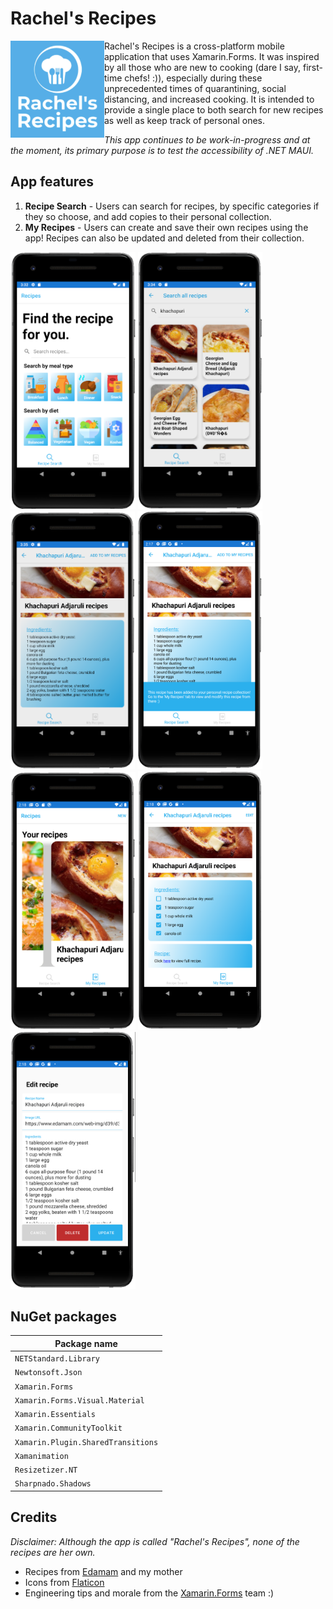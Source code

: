 # Rachel's Recipes

<img src="screenshots/app_logo.png" align="left" width="150">

Rachel's Recipes is a cross-platform mobile application that uses Xamarin.Forms. It was inspired by all those who are new to cooking (dare I say, first-time chefs! :)), especially during these unprecedented times of quarantining, social distancing, and increased cooking. It is intended to provide a single place to both search for new recipes as well as keep track of personal ones.

_This app continues to be work-in-progress and at the moment, its primary purpose is to test the accessibility of .NET MAUI._

## App features

1. **Recipe Search** - Users can search for recipes, by specific categories if they so choose, and add copies to their personal collection.
2. **My Recipes** - Users can create and save their own recipes using the app! Recipes can also be updated and deleted from their collection.

<p float="left">
  <img src="screenshots/screen_starting.png" width="200">
  <img src="screenshots/screen_search_recipes.png" width="199">
  <img src="screenshots/screen_recipe_detail.png" width="199">
  <img src="screenshots/screen_recipe_detail_add.png" width="200">
  <img src="screenshots/screen_recipes_carousel.png" width="200">
  <img src="screenshots/screen_recipe_detail_saved.png" width="197">
  <img src="screenshots/screen_recipe_detail_edit.png" width="200">
</p>

## NuGet packages

|Package name|
|--------------------------------------------------------|
|`NETStandard.Library`|
|`Newtonsoft.Json` |
|`Xamarin.Forms`|
|`Xamarin.Forms.Visual.Material`|
|`Xamarin.Essentials`|
|`Xamarin.CommunityToolkit`|
|`Xamarin.Plugin.SharedTransitions`|
|`Xamanimation`|
|`Resizetizer.NT`|
|`Sharpnado.Shadows`|

## Credits
_Disclaimer: Although the app is called "Rachel's Recipes", none of the recipes are her own._
* Recipes from [Edamam](https://developer.edamam.com/) and my mother
* Icons from [Flaticon](https://www.flaticon.com/)
* Engineering tips and morale from the [Xamarin.Forms](https://github.com/xamarin/Xamarin.Forms) team :)
